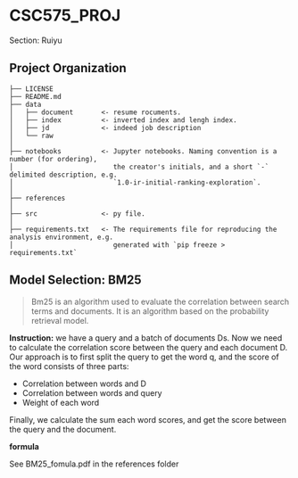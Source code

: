 CSC575_PROJ
==============================

Section: Ruiyu



Project Organization
------------

    ├── LICENSE
    ├── README.md         
    ├── data
    │   ├── document       <- resume rocuments.
    │   ├── index          <- inverted index and lengh index.
    │   ├── jd             <- indeed job description 
    │   └── raw           
    │
    ├── notebooks          <- Jupyter notebooks. Naming convention is a number (for ordering),
    │                         the creator's initials, and a short `-` delimited description, e.g.
    │                         `1.0-ir-initial-ranking-exploration`.
    │
    ├── references          
    │
    ├── src                <- py file.
    │   
    ├── requirements.txt   <- The requirements file for reproducing the analysis environment, e.g.
    │                         generated with `pip freeze > requirements.txt`

## Model Selection: BM25

>Bm25 is an algorithm used to evaluate the correlation between search terms and documents. It is an algorithm based on the probability retrieval model. 

**Instruction:**
we have a query and a batch of documents Ds. Now we need to calculate the correlation score between the query and each document D. Our approach is to first split the query to get the word q, and  the score of the word consists of three parts:

* Correlation between words and D
* Correlation between words and query
* Weight of each word

Finally, we calculate the sum each word scores, and get the score between the query and the document.

**formula**

See BM25_fomula.pdf in the references folder


